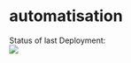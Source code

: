# automatisation

Status of last Deployment:<br>
<img src="https://github.com/geogitlessons/automatisation/workflows/myAutomatisation/badge.svg?branch=master"><br>
